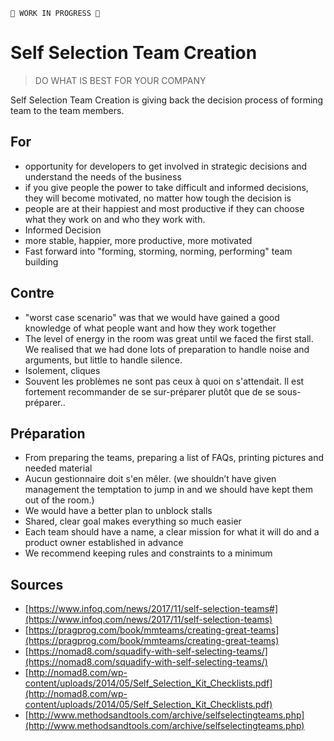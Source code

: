 `🚧 WORK IN PROGRESS 🚧`

# Self Selection Team Creation

>DO WHAT IS BEST FOR YOUR COMPANY

Self Selection Team Creation is giving back the decision process of forming team to the team members. 

## For
- opportunity for developers to get involved in strategic decisions and understand the needs of the business
- if you give people the power to take difficult and informed decisions, they will become motivated, no matter how tough the decision is
- people are at their happiest and most productive if they can choose what they work on and who they work with.
- Informed Decision
- more stable, happier, more productive, more motivated
- Fast forward into "forming, storming, norming, performing" team building

## Contre
- "worst case scenario" was that we would have gained a good knowledge of what people want and how they work together
- The level of energy in the room was great until we faced the first stall. We realised that we had done lots of preparation to handle noise and arguments, but little to handle silence.
- Isolement, cliques 
- Souvent les problèmes ne sont pas ceux à quoi on s'attendait. Il est fortement recommander de se sur-préparer plutôt que de se sous-préparer..

## Préparation
- From preparing the teams, preparing a list of FAQs, printing pictures and needed material
- Aucun gestionnaire doit s'en mêler. (we shouldn’t have given management the temptation to jump in and we should have kept them out of the room.)
- We would have a better plan to unblock stalls
- Shared, clear goal makes everything so much easier
- Each team should have a name, a clear mission for what it will do and a product owner established in advance
- We recommend keeping rules and constraints to a minimum

## Sources
-   [https://www.infoq.com/news/2017/11/self-selection-teams#](https://www.infoq.com/news/2017/11/self-selection-teams)
-   [https://pragprog.com/book/mmteams/creating-great-teams](https://pragprog.com/book/mmteams/creating-great-teams)
-   [https://nomad8.com/squadify-with-self-selecting-teams/](https://nomad8.com/squadify-with-self-selecting-teams/)
-   [http://nomad8.com/wp-content/uploads/2014/05/Self_Selection_Kit_Checklists.pdf](http://nomad8.com/wp-content/uploads/2014/05/Self_Selection_Kit_Checklists.pdf)
-   [http://www.methodsandtools.com/archive/selfselectingteams.php](http://www.methodsandtools.com/archive/selfselectingteams.php)
<!--stackedit_data:
eyJoaXN0b3J5IjpbLTIwNjE5MDUwMDddfQ==
-->